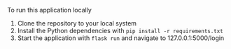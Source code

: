 To run this application locally

1. Clone the repository to your local system
2. Install the Python dependencies with `pip install -r requirements.txt`
3. Start the application with `flask run` and navigate to 127.0.0.1:5000/login
